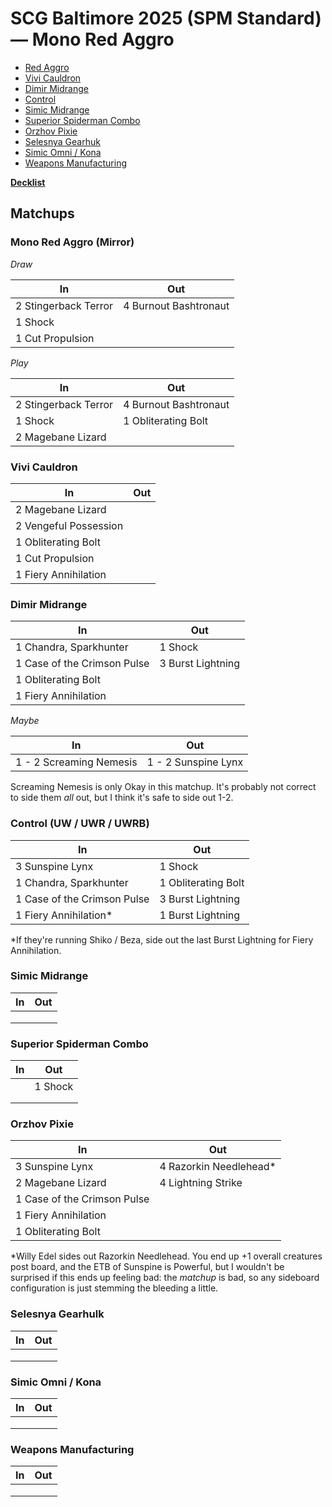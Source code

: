 # SCG Baltimore 2025 (SPM Standard) — Mono Red Aggro 

- [Red Aggro](#mono-red-aggro-mirror)
- [Vivi Cauldron](#vivi-cauldron)
- [Dimir Midrange](#dimir-midrange)
- [Control](#control-uw--uwr--uwrb)
- [Simic Midrange](#simic-midrange)
- [Superior Spiderman Combo](#superior-spiderman-combo)
- [Orzhov Pixie](#orzhov-pixie)
- [Selesnya Gearhuk](#selesnya-gearhuk)
- [Simic Omni / Kona](#simic-omni--kona)
- [Weapons Manufacturing](#weapons-manufacturing)

[**Decklist**](https://scryfall.com/@curunilauro/decks/9dc7e10f-ae66-448f-ac2d-b06fe5cd5813)

## Matchups 

### Mono Red Aggro (Mirror)

*Draw*

| **In**               | **Out**               |
|----------------------|-----------------------|
| 2 Stingerback Terror | 4 Burnout Bashtronaut |
| 1 Shock              |                       |
| 1 Cut Propulsion     |                       |

*Play*

| **In**               | **Out**               |
|----------------------|-----------------------|
| 2 Stingerback Terror | 4 Burnout Bashtronaut |
| 1 Shock              | 1 Obliterating Bolt   |
| 2 Magebane Lizard    |                       |

### Vivi Cauldron 

| **In**                | **Out** |
|-----------------------|---------|
| 2 Magebane Lizard     |         |
| 2 Vengeful Possession |         |
| 1 Obliterating Bolt   |         |
| 1 Cut Propulsion      |         |
| 1 Fiery Annihilation  |         |

### Dimir Midrange

| **In**                      | **Out**           |
|-----------------------------|-------------------|
| 1 Chandra, Sparkhunter      | 1 Shock           |
| 1 Case of the Crimson Pulse | 3 Burst Lightning |
| 1 Obliterating Bolt         |                   |
| 1 Fiery Annihilation        |                   |

*Maybe*

| **In**                  | **Out**             |
|-------------------------|---------------------|
| 1 - 2 Screaming Nemesis | 1 - 2 Sunspine Lynx |

Screaming Nemesis is only Okay in this matchup. It's probably not correct to side them *all* out, but I think it's safe to side out 1-2.

### Control (UW / UWR / UWRB)

| **In**                      | **Out**             |
|-----------------------------|---------------------|
| 3 Sunspine Lynx             | 1 Shock             |
| 1 Chandra, Sparkhunter      | 1 Obliterating Bolt |
| 1 Case of the Crimson Pulse | 3 Burst Lightning   |
| 1 Fiery Annihilation*       | 1 Burst Lightning   |

*If they're running Shiko / Beza, side out the last Burst Lightning for Fiery Annihilation. 

### Simic Midrange

| **In** | **Out** |
|--------|---------|
|        |         |
|        |         |
|        |         |

### Superior Spiderman Combo

| **In** | **Out** |
|--------|---------|
|        | 1 Shock |
|        |         |
|        |         |

### Orzhov Pixie

| **In**                      | **Out**                |
|-----------------------------|------------------------|
| 3 Sunspine Lynx             | 4 Razorkin Needlehead* |
| 2 Magebane Lizard           | 4 Lightning Strike     |
| 1 Case of the Crimson Pulse |                        |
| 1 Fiery Annihilation        |                        |
| 1 Obliterating Bolt         |                        |

*Willy Edel sides out Razorkin Needlehead. You end up +1 overall creatures post board, and the ETB of Sunspine is Powerful, but I wouldn't be surprised if this ends up feeling bad: the *matchup* is bad, so any sideboard configuration is just stemming the bleeding a little.

### Selesnya Gearhulk															

| **In** | **Out** |
|--------|---------|
|        |         |
|        |         |
|        |         |

### Simic Omni / Kona

| **In** | **Out** |
|--------|---------|
|        |         |
|        |         |
|        |         |

### Weapons Manufacturing

| **In** | **Out** |
|--------|---------|
|        |         |
|        |         |
|        |         |

